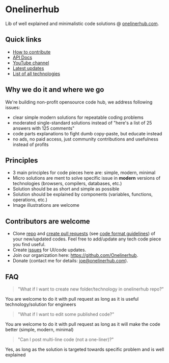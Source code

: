 # Onelinerhub
Lib of well explained and minimalistic code solutions @ [onelinerhub.com](https://onelinerhub.com/).

## Quick links
- [How to contribute](/how-to-contribute.md)
- [API Docs](/api.md)
- [YouTube channel](https://www.youtube.com/channel/UCRtux0BT0CBgEwY3CXAkE0w)
- [Latest updates](https://onelinerhub.com/fresh)
- [List of all technologies](https://onelinerhub.com/techs)

## Why we do it and where we go
We're building non-profit opensource code hub, we address following issues:
- clear simple modern solutions for repeatable coding problems
- moderated single-standard solutions instead of "here's a list of 25 answers with 125 comments"
- code parts explanations to fight dumb copy-paste, but educate instead
- no ads, no paid access, just community contributions and usefulness instead of profits 

## Principles
- 3 main principles for code pieces here are: simple, modern, minimal
- Micro solutions are ment to solve specific issue in **modern** versions of technologies (browsers, compilers, databases, etc.)
- Solution should be as short and simple as possible
- Solution should be explained by components (variables, functions, operations, etc.)
- Image illustrations are welcome

## Contributors are welcome
- Clone [repo](https://github.com/Onelinerhub/onelinerhub) and [create pull requests](https://docs.github.com/en/pull-requests/collaborating-with-pull-requests/proposing-changes-to-your-work-with-pull-requests/creating-a-pull-request) (see [code format guidelines](/how-to-contribute.md)) of your new/updated codes. Feel free to add/update any tech code piece you find useful.
- Create [issues](https://github.com/Onelinerhub/onelinerhub/issues) for UI/code updates.
- Join our organization here: https://github.com/Onelinerhub.
- Donate (contact me for details: joe@onelinerhub.com).

## FAQ
> "What if I want to create new folder/technology in onelinerhub repo?"

You are welcome to do it with pull request as long as it is useful technology/solution for engineers

> "What if I want to edit some published code?"

You are welcome to do it with pull request as long as it will make the code better (simple, modern, minimal)

> "Can I post multi-line code (not a one-liner)?"

Yes, as long as the solution is targeted towards specific problem and is well explained
